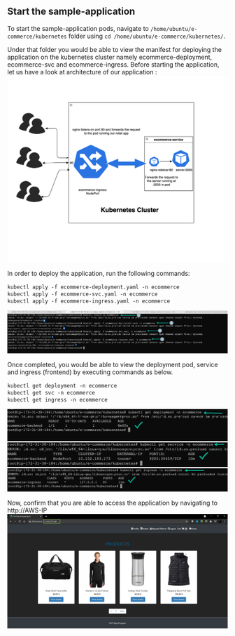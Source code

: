 ## Start the sample-application
To start the sample-application pods, navigate to `/home/ubuntu/e-commerce/kubernetes` folder using `cd /home/ubuntu/e-commerce/kubernetes/`.

Under that folder you would be able to view the manifest for deploying the application on the kubernetes cluster namely ecommerce-deployment, ecommerce-svc and ecommerce-ingress. Before starting the application, let us have a look at architecture of our application :
![arch-diagram](../../../assets/images/architecture-diagram.png)

In order to deploy the application, run the following commands:
```
kubectl apply -f ecommerce-deployment.yaml -n ecommerce
kubectl apply -f ecommerce-svc.yaml -n ecommerce
kubectl apply -f ecommerce-ingress.yaml -n ecommerce
```
![deploy-app](../../../assets/images/deploy-app.png)

Once completed, you would be able to view the deployment pod, service and ingress (frontend) by executing commands as below.
```
kubectl get deployment -n ecommerce
kubectl get svc -n ecommerce
kubectl get ingress -n ecommerce
```
![deploy-output](../../../assets/images/deploy-app-1.png)
![deploy-output](../../../assets/images/deploy-app-2.png)
![deploy-output](../../../assets/images/deploy-app-3.png)

Now, confirm that you are able to access the application by navigating to http://AWS-IP
![application-access](../../../assets/images/application-access.png)

<!-- ------------------------ -->
